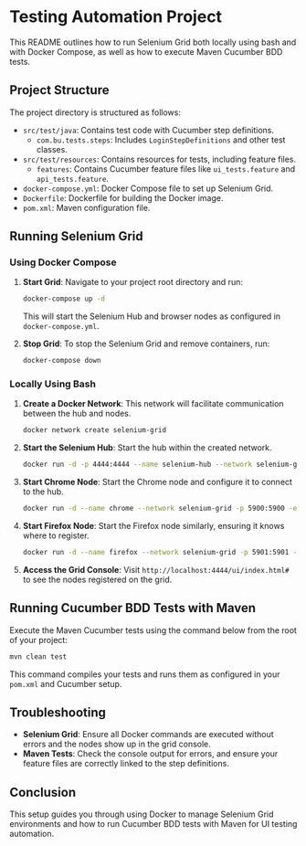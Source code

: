 
# Testing Automation Project

This README outlines how to run Selenium Grid both locally using bash and with Docker Compose, as well as how to execute Maven Cucumber BDD tests.

## Project Structure

The project directory is structured as follows:

- `src/test/java`: Contains test code with Cucumber step definitions.
  - `com.bu.tests.steps`: Includes `LoginStepDefinitions` and other test classes.
- `src/test/resources`: Contains resources for tests, including feature files.
  - `features`: Contains Cucumber feature files like `ui_tests.feature` and `api_tests.feature`.
- `docker-compose.yml`: Docker Compose file to set up Selenium Grid.
- `Dockerfile`: Dockerfile for building the Docker image.
- `pom.xml`: Maven configuration file.

## Running Selenium Grid

### Using Docker Compose

1. **Start Grid**: Navigate to your project root directory and run:
   ```bash
   docker-compose up -d
   ```
   This will start the Selenium Hub and browser nodes as configured in `docker-compose.yml`.

2. **Stop Grid**: To stop the Selenium Grid and remove containers, run:
   ```bash
   docker-compose down
   ```

### Locally Using Bash

1. **Create a Docker Network**:
   This network will facilitate communication between the hub and nodes.
   ```bash
   docker network create selenium-grid
   ```

2. **Start the Selenium Hub**:
   Start the hub within the created network.
   ```bash
   docker run -d -p 4444:4444 --name selenium-hub --network selenium-grid selenium/hub:4.0.0
   ```

3. **Start Chrome Node**:
   Start the Chrome node and configure it to connect to the hub.
   ```bash
   docker run -d --name chrome --network selenium-grid -p 5900:5900 -e SE_EVENT_BUS_HOST=selenium-hub -e SE_EVENT_BUS_PUBLISH_PORT=4442 -e SE_EVENT_BUS_SUBSCRIBE_PORT=4443 selenium/node-chrome:4.0.0
   ```

4. **Start Firefox Node**:
   Start the Firefox node similarly, ensuring it knows where to register.
   ```bash
   docker run -d --name firefox --network selenium-grid -p 5901:5901 -e SE_EVENT_BUS_HOST=selenium-hub -e SE_EVENT_BUS_PUBLISH_PORT=4442 -e SE_EVENT_BUS_SUBSCRIBE_PORT=4443 selenium/node-firefox:4.0.0
   ```

5. **Access the Grid Console**:
   Visit `http://localhost:4444/ui/index.html#` to see the nodes registered on the grid.

## Running Cucumber BDD Tests with Maven

Execute the Maven Cucumber tests using the command below from the root of your project:

```bash
mvn clean test
```

This command compiles your tests and runs them as configured in your `pom.xml` and Cucumber setup.

## Troubleshooting

- **Selenium Grid**: Ensure all Docker commands are executed without errors and the nodes show up in the grid console.
- **Maven Tests**: Check the console output for errors, and ensure your feature files are correctly linked to the step definitions.

## Conclusion

This setup guides you through using Docker to manage Selenium Grid environments and how to run Cucumber BDD tests with Maven for UI testing automation.
